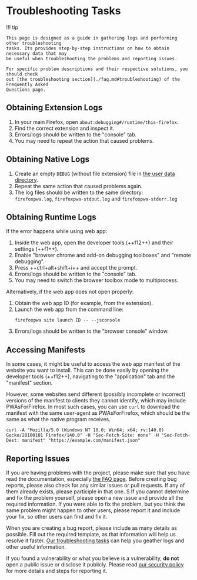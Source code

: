 # Troubleshooting Tasks

!!! tip

    This page is designed as a guide in gathering logs and performing other troubleshooting
    tasks. Its provides step-by-step instructions on how to obtain necessary data that may
    be useful when troubleshooting the problems and reporting issues.

    For specific problem descriptions and their respective solutions, you should check
    out [the troubleshooting section](./faq.md#troubleshooting) of the Frequently Asked
    Questions page.

## Obtaining Extension Logs

1. In your main Firefox, open `about:debugging#/runtime/this-firefox`.
2. Find the correct extension and inspect it.
3. Errors/logs should be written to the "console" tab.
4. You may need to repeat the action that caused problems.

## Obtaining Native Logs

1. Create an empty `DEBUG` (without file extension) file in [the user data directory](../resources/installation-directories.md#user-data).
2. Repeat the same action that caused problems again.
3. The log files should be written to the same directory:<br>
   `firefoxpwa.log`, `firefoxpwa-stdout.log` and `firefoxpwa-stderr.log`

## Obtaining Runtime Logs

If the error happens while using web app:

1. Inside the web app, open the developer tools (++f12++) and their settings (++f1++).
2. Enable "browser chrome and add-on debugging toolboxes" and "remote debugging".
3. Press ++ctrl+alt+shift+i++ and accept the prompt.
4. Errors/logs should be written to the "console" tab.
5. You may need to switch the browser toolbox mode to multiprocess.

Alternatively, if the web app does not open properly:

1. Obtain the web app ID (for example, from the extension).
2. Launch the web app from the command line:
    ```shell
    firefoxpwa site launch ID -- --jsconsole
    ```
3. Errors/logs should be written to the "browser console" window.

## Accessing Manifests

In some cases, it might be useful to access the web app manifest of the website you
want to install. This can be done easily by opening the developer tools (++f12++),
navigating to the "application" tab and the "manifest" section.

However, some websites send different (possibly incomplete or incorrect) versions of
the manifest to clients they cannot identify, which may include PWAsForFirefox. In
most such cases, you can use `curl` to download the manifest with the same user-agent
as PWAsForFirefox, which should be the same as what the native program receives.

```shell
curl -A "Mozilla/5.0 (Windows NT 10.0; Win64; x64; rv:140.0) Gecko/20100101 Firefox/140.0" -H "Sec-Fetch-Site: none" -H "Sec-Fetch-Dest: manifest" "https://example.com/manifest.json"
```

## Reporting Issues

If you are having problems with the project, please make sure that you have read the
documentation, especially [the FAQ page](faq.md). Before creating bug reports, please
also check for any similar issues or pull requests. If any of them already exists, please
participle in that one.
S
If you cannot determine and fix the problem yourself, please open a new issue and provide
all the required information. If you were able to fix the problem, but you think the same
problem might happen to other users, please report it and include your fix, so other
users can find and fix it.

When you are creating a bug report, please include as many details as possible. Fill out the
required template, as that information will help us resolve it faster. [Our troubleshooting
tasks](troubleshooting.md) can help you geather logs and other useful information.

If you found a vulnerability or what you believe is a vulnerability, **do not** open a
public issue or disclose it publicly. Please read [our security policy](https://github.com/filips123/PWAsForFirefox/blob/main/.github/SECURITY.md)
for more details and steps for reporting it.
